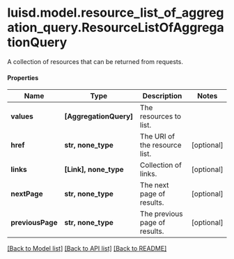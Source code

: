 # luisd.model.resource_list_of_aggregation_query.ResourceListOfAggregationQuery

A collection of resources that can be returned from requests.

#### Properties
Name | Type | Description | Notes
------------ | ------------- | ------------- | -------------
**values** | **[AggregationQuery]** | The resources to list. | 
**href** | **str, none_type** | The URI of the resource list. | [optional] 
**links** | **[Link], none_type** | Collection of links. | [optional] 
**nextPage** | **str, none_type** | The next page of results. | [optional] 
**previousPage** | **str, none_type** | The previous page of results. | [optional] 

[[Back to Model list]](../../README.md#documentation-for-models) [[Back to API list]](../../README.md#documentation-for-api-endpoints) [[Back to README]](../../README.md)

